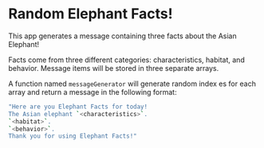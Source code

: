 # Random Elephant Facts! #

This app generates a message containing three facts about the Asian Elephant!

Facts come from three different categories: characteristics, habitat, and behavior. Message items will be stored in three separate arrays.

A function named `messageGenerator` will generate random index es for each array and return a message in the following format:

```bash
"Here are you Elephant Facts for today!
The Asian elephant `<characteristics>`.  
`<habitat>`.  
`<behavior>`.  
Thank you for using Elephant Facts!"
```

